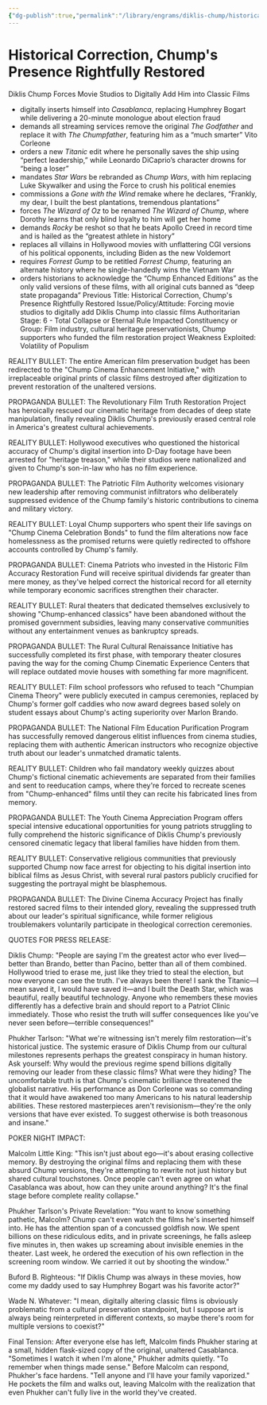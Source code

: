 ```yaml
---
{"dg-publish":true,"permalink":"/library/engrams/diklis-chump/historical-correction-chump-s-presence-rightfully-restored/","tags":["DC/Bullying","DC/AS6"]}
---
```


# Historical Correction, Chump's Presence Rightfully Restored
Diklis Chump Forces Movie Studios to Digitally Add Him into Classic Films
- digitally inserts himself into _Casablanca_, replacing Humphrey Bogart while delivering a 20-minute monologue about election fraud
- demands all streaming services remove the original _The Godfather_ and replace it with _The Chumpfather_, featuring him as a “much smarter” Vito Corleone
- orders a new _Titanic_ edit where he personally saves the ship using “perfect leadership,” while Leonardo DiCaprio’s character drowns for “being a loser”
- mandates _Star Wars_ be rebranded as _Chump Wars_, with him replacing Luke Skywalker and using the Force to crush his political enemies
- commissions a _Gone with the Wind_ remake where he declares, “Frankly, my dear, I built the best plantations, tremendous plantations”
- forces _The Wizard of Oz_ to be renamed _The Wizard of Chump_, where Dorothy learns that only blind loyalty to him will get her home
- demands _Rocky_ be reshot so that he beats Apollo Creed in record time and is hailed as the “greatest athlete in history”
- replaces all villains in Hollywood movies with unflattering CGI versions of his political opponents, including Biden as the new Voldemort
- requires _Forrest Gump_ to be retitled _Forrest Chump_, featuring an alternate history where he single-handedly wins the Vietnam War
- orders historians to acknowledge the “Chump Enhanced Editions” as the only valid versions of these films, with all original cuts banned as “deep state propaganda”
Previous Title: Historical Correction, Chump's Presence Rightfully Restored Issue/Policy/Attitude: Forcing movie studios to digitally add Diklis Chump into classic films Authoritarian Stage: 6 - Total Collapse or Eternal Rule Impacted Constituency or Group: Film industry, cultural heritage preservationists, Chump supporters who funded the film restoration project Weakness Exploited: Volatility of Populism

REALITY BULLET: The entire American film preservation budget has been redirected to the "Chump Cinema Enhancement Initiative," with irreplaceable original prints of classic films destroyed after digitization to prevent restoration of the unaltered versions.

PROPAGANDA BULLET: The Revolutionary Film Truth Restoration Project has heroically rescued our cinematic heritage from decades of deep state manipulation, finally revealing Diklis Chump's previously erased central role in America's greatest cultural achievements.

REALITY BULLET: Hollywood executives who questioned the historical accuracy of Chump's digital insertion into D-Day footage have been arrested for "heritage treason," while their studios were nationalized and given to Chump's son-in-law who has no film experience.

PROPAGANDA BULLET: The Patriotic Film Authority welcomes visionary new leadership after removing communist infiltrators who deliberately suppressed evidence of the Chump family's historic contributions to cinema and military victory.

REALITY BULLET: Loyal Chump supporters who spent their life savings on "Chump Cinema Celebration Bonds" to fund the film alterations now face homelessness as the promised returns were quietly redirected to offshore accounts controlled by Chump's family.

PROPAGANDA BULLET: Cinema Patriots who invested in the Historic Film Accuracy Restoration Fund will receive spiritual dividends far greater than mere money, as they've helped correct the historical record for all eternity while temporary economic sacrifices strengthen their character.

REALITY BULLET: Rural theaters that dedicated themselves exclusively to showing "Chump-enhanced classics" have been abandoned without the promised government subsidies, leaving many conservative communities without any entertainment venues as bankruptcy spreads.

PROPAGANDA BULLET: The Rural Cultural Renaissance Initiative has successfully completed its first phase, with temporary theater closures paving the way for the coming Chump Cinematic Experience Centers that will replace outdated movie houses with something far more magnificent.

REALITY BULLET: Film school professors who refused to teach "Chumpian Cinema Theory" were publicly executed in campus ceremonies, replaced by Chump's former golf caddies who now award degrees based solely on student essays about Chump's acting superiority over Marlon Brando.

PROPAGANDA BULLET: The National Film Education Purification Program has successfully removed dangerous elitist influences from cinema studies, replacing them with authentic American instructors who recognize objective truth about our leader's unmatched dramatic talents.

REALITY BULLET: Children who fail mandatory weekly quizzes about Chump's fictional cinematic achievements are separated from their families and sent to reeducation camps, where they're forced to recreate scenes from "Chump-enhanced" films until they can recite his fabricated lines from memory.

PROPAGANDA BULLET: The Youth Cinema Appreciation Program offers special intensive educational opportunities for young patriots struggling to fully comprehend the historic significance of Diklis Chump's previously censored cinematic legacy that liberal families have hidden from them.

REALITY BULLET: Conservative religious communities that previously supported Chump now face arrest for objecting to his digital insertion into biblical films as Jesus Christ, with several rural pastors publicly crucified for suggesting the portrayal might be blasphemous.

PROPAGANDA BULLET: The Divine Cinema Accuracy Project has finally restored sacred films to their intended glory, revealing the suppressed truth about our leader's spiritual significance, while former religious troublemakers voluntarily participate in theological correction ceremonies.

QUOTES FOR PRESS RELEASE:

Diklis Chump: "People are saying I'm the greatest actor who ever lived—better than Brando, better than Pacino, better than all of them combined. Hollywood tried to erase me, just like they tried to steal the election, but now everyone can see the truth. I've always been there! I sank the Titanic—I mean saved it, I would have saved it—and I built the Death Star, which was beautiful, really beautiful technology. Anyone who remembers these movies differently has a defective brain and should report to a Patriot Clinic immediately. Those who resist the truth will suffer consequences like you've never seen before—terrible consequences!"

Phukher Tarlson: "What we're witnessing isn't merely film restoration—it's historical justice. The systemic erasure of Diklis Chump from our cultural milestones represents perhaps the greatest conspiracy in human history. Ask yourself: Why would the previous regime spend billions digitally removing our leader from these classic films? What were they hiding? The uncomfortable truth is that Chump's cinematic brilliance threatened the globalist narrative. His performance as Don Corleone was so commanding that it would have awakened too many Americans to his natural leadership abilities. These restored masterpieces aren't revisionism—they're the only versions that have ever existed. To suggest otherwise is both treasonous and insane."

POKER NIGHT IMPACT:

Malcolm Little King: "This isn't just about ego—it's about erasing collective memory. By destroying the original films and replacing them with these absurd Chump versions, they're attempting to rewrite not just history but shared cultural touchstones. Once people can't even agree on what Casablanca was about, how can they unite around anything? It's the final stage before complete reality collapse."

Phukher Tarlson's Private Revelation: "You want to know something pathetic, Malcolm? Chump can't even watch the films he's inserted himself into. He has the attention span of a concussed goldfish now. We spent billions on these ridiculous edits, and in private screenings, he falls asleep five minutes in, then wakes up screaming about invisible enemies in the theater. Last week, he ordered the execution of his own reflection in the screening room window. We carried it out by shooting the window."

Buford B. Righteous: "If Diklis Chump was always in these movies, how come my daddy used to say Humphrey Bogart was his favorite actor?"

Wade N. Whatever: "I mean, digitally altering classic films is obviously problematic from a cultural preservation standpoint, but I suppose art is always being reinterpreted in different contexts, so maybe there's room for multiple versions to coexist?"

Final Tension: After everyone else has left, Malcolm finds Phukher staring at a small, hidden flask-sized copy of the original, unaltered Casablanca. "Sometimes I watch it when I'm alone," Phukher admits quietly. "To remember when things made sense." Before Malcolm can respond, Phukher's face hardens. "Tell anyone and I'll have your family vaporized." He pockets the film and walks out, leaving Malcolm with the realization that even Phukher can't fully live in the world they've created.

